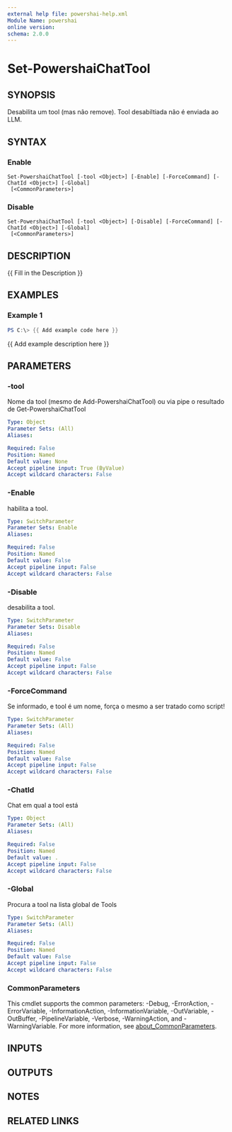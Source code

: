 ```yaml
---
external help file: powershai-help.xml
Module Name: powershai
online version:
schema: 2.0.0
---
```


# Set-PowershaiChatTool

## SYNOPSIS
Desabilita um tool (mas não remove).
Tool desabiltiada não é enviada ao LLM.

## SYNTAX

### Enable
```
Set-PowershaiChatTool [-tool <Object>] [-Enable] [-ForceCommand] [-ChatId <Object>] [-Global]
 [<CommonParameters>]
```

### Disable
```
Set-PowershaiChatTool [-tool <Object>] [-Disable] [-ForceCommand] [-ChatId <Object>] [-Global]
 [<CommonParameters>]
```

## DESCRIPTION
{{ Fill in the Description }}

## EXAMPLES

### Example 1
```powershell
PS C:\> {{ Add example code here }}
```

{{ Add example description here }}

## PARAMETERS

### -tool
Nome da tool (mesmo de Add-PowershaiChatTool) ou via pipe o resultado de Get-PowershaiChatTool

```yaml
Type: Object
Parameter Sets: (All)
Aliases:

Required: False
Position: Named
Default value: None
Accept pipeline input: True (ByValue)
Accept wildcard characters: False
```

### -Enable
habilita a tool.

```yaml
Type: SwitchParameter
Parameter Sets: Enable
Aliases:

Required: False
Position: Named
Default value: False
Accept pipeline input: False
Accept wildcard characters: False
```

### -Disable
desabilita a tool.

```yaml
Type: SwitchParameter
Parameter Sets: Disable
Aliases:

Required: False
Position: Named
Default value: False
Accept pipeline input: False
Accept wildcard characters: False
```

### -ForceCommand
Se informado, e tool é um nome, força o mesmo a ser tratado como script!

```yaml
Type: SwitchParameter
Parameter Sets: (All)
Aliases:

Required: False
Position: Named
Default value: False
Accept pipeline input: False
Accept wildcard characters: False
```

### -ChatId
Chat em qual a tool está

```yaml
Type: Object
Parameter Sets: (All)
Aliases:

Required: False
Position: Named
Default value: .
Accept pipeline input: False
Accept wildcard characters: False
```

### -Global
Procura a tool na lista global de Tools

```yaml
Type: SwitchParameter
Parameter Sets: (All)
Aliases:

Required: False
Position: Named
Default value: False
Accept pipeline input: False
Accept wildcard characters: False
```

### CommonParameters
This cmdlet supports the common parameters: -Debug, -ErrorAction, -ErrorVariable, -InformationAction, -InformationVariable, -OutVariable, -OutBuffer, -PipelineVariable, -Verbose, -WarningAction, and -WarningVariable. For more information, see [about_CommonParameters](http://go.microsoft.com/fwlink/?LinkID=113216).

## INPUTS

## OUTPUTS

## NOTES

## RELATED LINKS
